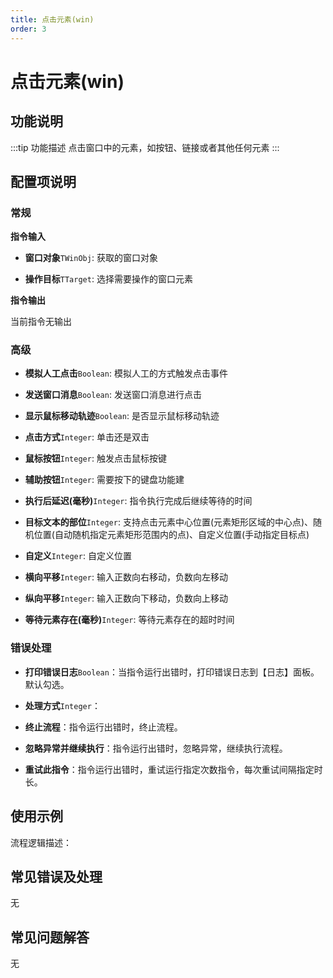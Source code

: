 ```yaml
---
title: 点击元素(win)
order: 3
---
```


# 点击元素(win)

## 功能说明

:::tip 功能描述
点击窗口中的元素，如按钮、链接或者其他任何元素
:::

## 配置项说明

### 常规

**指令输入**

- **窗口对象**`TWinObj`: 获取的窗口对象

- **操作目标**`TTarget`: 选择需要操作的窗口元素


**指令输出**

当前指令无输出

### 高级

- **模拟人工点击**`Boolean`: 模拟人工的方式触发点击事件

- **发送窗口消息**`Boolean`: 发送窗口消息进行点击

- **显示鼠标移动轨迹**`Boolean`: 是否显示鼠标移动轨迹

- **点击方式**`Integer`: 单击还是双击

- **鼠标按钮**`Integer`: 触发点击鼠标按键

- **辅助按钮**`Integer`: 需要按下的键盘功能建

- **执行后延迟(毫秒)**`Integer`: 指令执行完成后继续等待的时间

- **目标文本的部位**`Integer`: 支持点击元素中心位置(元素矩形区域的中心点)、随机位置(自动随机指定元素矩形范围内的点)、自定义位置(手动指定目标点)

- **自定义**`Integer`: 自定义位置

- **横向平移**`Integer`: 输入正数向右移动，负数向左移动

- **纵向平移**`Integer`: 输入正数向下移动，负数向上移动

- **等待元素存在(毫秒)**`Integer`: 等待元素存在的超时时间

### 错误处理

- **打印错误日志**`Boolean`：当指令运行出错时，打印错误日志到【日志】面板。默认勾选。

- **处理方式**`Integer`：

 - **终止流程**：指令运行出错时，终止流程。

 - **忽略异常并继续执行**：指令运行出错时，忽略异常，继续执行流程。

 - **重试此指令**：指令运行出错时，重试运行指定次数指令，每次重试间隔指定时长。

## 使用示例

流程逻辑描述：

## 常见错误及处理

无

## 常见问题解答

无

